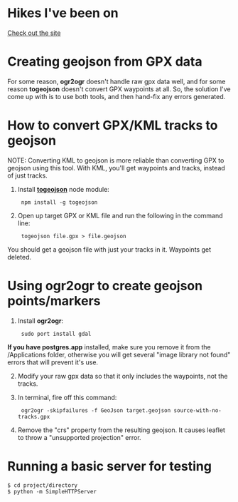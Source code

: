 # Hikes I've been on

[Check out the site](http://austinhappel.github.io/Hikes)

# Creating geojson from GPX data

For some reason, **ogr2ogr** doesn't handle raw gpx data well, and for some reason **togeojson** doesn't convert GPX waypoints at all. So, the solution I've come up with is to use both tools, and then hand-fix any errors generated.

# How to convert GPX/KML tracks to geojson

NOTE: Converting KML to geojson is more reliable than converting GPX to geojson using this tool. With KML, you'll get waypoints and tracks, instead of just tracks.

1. Install **[togeojson](https://github.com/tmcw/togeojson)** node module:
    
        npm install -g togeojson

2. Open up target GPX or KML file and run the following in the command line:

        togeojson file.gpx > file.geojson

You should get a geojson file with just your tracks in it. Waypoints get deleted.


# Using ogr2ogr to create geojson points/markers

1. Install **ogr2ogr**:

        sudo port install gdal

**If you have postgres.app** installed, make sure you remove it from the /Applications folder, otherwise you will get several "image library not found" errors that will prevent it's use.

2. Modify your raw gpx data so that it only includes the waypoints, not the tracks. 

3. In terminal, fire off this command:

        ogr2ogr -skipfailures -f GeoJson target.geojson source-with-no-tracks.gpx

4. Remove the "crs" property from the resulting geojson. It causes leaflet to throw a "unsupported projection" error.


# Running a basic server for testing

    $ cd project/directory
    $ python -m SimpleHTTPServer